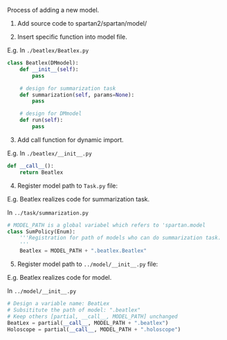 Process of adding a new model.

1. Add source code to spartan2/spartan/model/

2. Insert specific function into model file.

E.g. In `./beatlex/Beatlex.py`

``` python
class Beatlex(DMmodel):
    def __init__(self):
        pass

    # design for summarization task
    def summarization(self, params=None):
        pass

    # design for DMmodel
    def run(self):
        pass
```

3. Add call function for dynamic import.

E.g. In `./beatlex/__init__.py`

```python
def __call__():
    return Beatlex
```

4. Register model path to `Task.py` file:

E.g. Beatlex realizes code for summarization task.

In `../task/summarization.py`

```python
# MODEL_PATH is a global variabel which refers to 'spartan.model
class SumPolicy(Enum):
    '''Registration for path of models who can do summarization task.
    '''
    Beatlex = MODEL_PATH + ".beatlex.Beatlex"
```

5. Register model path to `../model/__init__.py` file:

E.g. Beatlex realizes code for model.

In `../model/__init__.py`

```python
# Design a variable name: BeatLex
# Subsititute the path of model: ".beatlex"
# Keep others [partial, __call__, MODEL_PATH] unchanged
BeatLex = partial(__call__, MODEL_PATH + ".beatlex")
Holoscope = partial(__call__, MODEL_PATH + ".holoscope")
```
